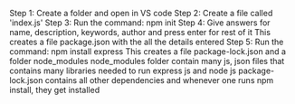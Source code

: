 Step 1: Create a folder and open in VS code
Step 2: Create a file called 'index.js'
Step 3: Run the command: npm init
Step 4: Give answers for name, description, keywords, author and press enter for rest of it
This creates a file package.json with the all the details entered
Step 5: Run the command: npm install express
This creates a file package-lock.json and a folder node_modules
node_modules folder contain many js, json files that contains many libraries needed to run express js and node js
package-lock.json contains all other dependencies and whenever one runs npm install, they get installed
